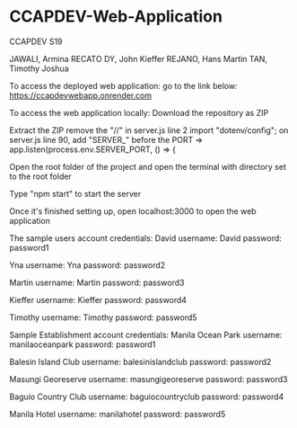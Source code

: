 # CCAPDEV-Web-Application

CCAPDEV S19

JAWALI, Armina
RECATO DY, John Kieffer
REJANO, Hans Martin 
TAN, Timothy Joshua

To access the deployed web application: go to the link below:
https://ccapdevwebapp.onrender.com

To access the web application locally:
Download the repository as ZIP

Extract the ZIP
remove the "//" in server.js line 2 import "dotenv/config";
on server.js line 90, add "SERVER_" before the PORT => app.listen(process.env.SERVER_PORT, () => {

Open the root folder of the project and open the terminal with directory set to the root folder

Type "npm start" to start the server

Once it's finished setting up, open localhost:3000 to open the web application

The sample users account credentials:
David
username: David
password: password1

Yna
username: Yna
password: password2

Martin
username: Martin
password: password3

Kieffer
username: Kieffer
password: password4

Timothy
username: Timothy
password: password5

Sample Establishment account credentials:
Manila Ocean Park
username: manilaoceanpark
password: password1

Balesin Island Club
username: balesinislandclub
password: password2

Masungi Georeserve
username: masungigeoreserve
password: password3

Baguio Country Club
username: baguiocountryclub
password: password4

Manila Hotel
username: manilahotel
password: password5